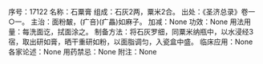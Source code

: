 序号：17122
名称：石粟膏
组成：石灰2两，粟米2合。
出处：《圣济总录》卷一○一。
主治：面粉皶，(疒咅)(疒畾)如麻子。
加减：None
功效：None
用法用量：每洗面讫，拭面涂之。
制备方法：将石灰罗细，同粟米纳瓶中，以水浸经3宿，取出研如膏，晒干重研如粉，以面脂调匀，入瓷盒中盛。
临床应用：None
各家论述：None
用药禁忌：None
附注：None
